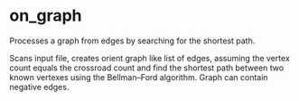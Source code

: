 # on_graph
Processes a graph from edges by searching for the shortest path.

Scans input file, creates orient graph like list of edges, assuming the vertex count equals the crossroad count and find the shortest path between two known vertexes using the Bellman–Ford algorithm. Graph can contain negative edges.
